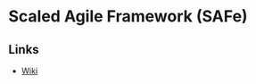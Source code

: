 # Scaled Agile Framework (SAFe)

<!--
https://www.scaledagileframework.com/
https://www.scaledagile.com/enterprise-solutions/what-is-safe/
https://www.atlassian.com/agile/agile-at-scale/what-is-safe
https://blog.adaptworks.com.br/2020/01/o-que-e-o-safe/
-->

## Links

- [Wiki](https://en.wikipedia.org/wiki/Scaled_agile_framework)
